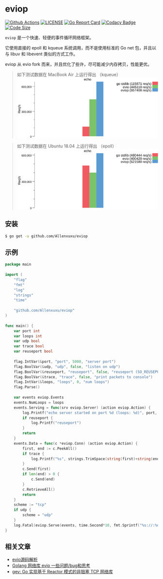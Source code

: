 # eviop 

[![Github Actions](https://github.com/Allenxuxu/eviop/workflows/CI/badge.svg)](https://github.com/Allenxuxu/eviop/actions)
[![LICENSE](https://img.shields.io/badge/LICENSE-MIT-blue)](https://github.com/Allenxuxu/eviop/blob/master/LICENSE)
[![Go Report Card](https://goreportcard.com/badge/github.com/Allenxuxu/eviop)](https://goreportcard.com/report/github.com/Allenxuxu/eviop)
[![Codacy Badge](https://api.codacy.com/project/badge/Grade/8c65a000618048e3a453bb59a2207663)](https://app.codacy.com/app/Allenxuxu/eviop?utm_source=github.com&utm_medium=referral&utm_content=Allenxuxu/eviop&utm_campaign=Badge_Grade_Settings)
[![Code Size](https://img.shields.io/github/languages/code-size/Allenxuxu/eviop.svg?style=flat)](https://img.shields.io/github/languages/code-size/Allenxuxu/eviop.svg?style=flat)

`eviop` 是一个快速、轻便的事件循环网络框架。

它使用直接的 epoll 和 kqueue 系统调用，而不是使用标准的 Go net 包，并且以与 libuv 和 libevent 类似的方式工作。

eviop 从 evio fork 而来，并且优化了些许，尽可能减少内存拷贝，性能更优。

> 如下测试数据在 MacBook Air 上运行得出 （kqueue）
![image](benchmarks/out/echo.png)

> 如下测试数据在 Ubuntu 18.04 上运行得出 （epoll）
![image](benchmarks/out/epoll-echo.png)

## 安装

```bash
$ go get -u github.com/Allenxuxu/eviop
```

## 示例

```go
package main

import (
	"flag"
	"fmt"
	"log"
	"strings"
	"time"

	"github.com/Allenxuxu/eviop"
)

func main() {
	var port int
	var loops int
	var udp bool
	var trace bool
	var reuseport bool

	flag.IntVar(&port, "port", 5000, "server port")
	flag.BoolVar(&udp, "udp", false, "listen on udp")
	flag.BoolVar(&reuseport, "reuseport", false, "reuseport (SO_REUSEPORT)")
	flag.BoolVar(&trace, "trace", false, "print packets to console")
	flag.IntVar(&loops, "loops", 0, "num loops")
	flag.Parse()

	var events eviop.Events
	events.NumLoops = loops
	events.Serving = func(srv eviop.Server) (action eviop.Action) {
		log.Printf("echo server started on port %d (loops: %d)", port, srv.NumLoops)
		if reuseport {
			log.Printf("reuseport")
		}
		return
	}
	events.Data = func(c *eviop.Conn) (action eviop.Action) {
		first, end := c.PeekAll()
		if trace {
			log.Printf("%s", strings.TrimSpace(string(first)+string(end)))
		}
		c.Send(first)
		if len(end) > 0 {
			c.Send(end)
		}
		c.RetrieveAll()
		return
	}
	scheme := "tcp"
	if udp {
		scheme = "udp"
	}
	log.Fatal(eviop.Serve(events, time.Second*10, fmt.Sprintf("%s://:%d?reuseport=%t", scheme, port, reuseport)))
}

```

## 相关文章

- [evio源码解析](https://note.mogutou.xyz/articles/2019/08/06/1565053139105.html)
- [Golang 网络库 evio 一些问题/bug和思考](https://note.mogutou.xyz/articles/2019/08/15/1565876205121.html)
- [gev: Go 实现基于 Reactor 模式的非阻塞 TCP 网络库](https://note.mogutou.xyz/articles/2019/09/19/1568896693634.html)
